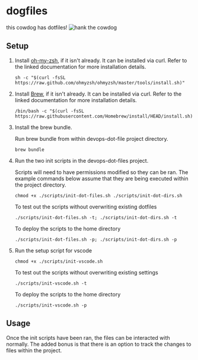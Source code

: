# dogfiles
this cowdog has dotfiles!
![hank the cowdog](http://2.bp.blogspot.com/-qsXKNYQ4xZc/TpfFkRYfcqI/AAAAAAAALbY/h8tydti83oA/s1600/hankthecowdog.gif)

## Setup

1. Install [oh-my-zsh](https://ohmyz.sh/#install), if it isn't already.  It can be installed via curl.  Refer to the linked documentation for more installation details.

    ```shell
    sh -c "$(curl -fsSL https://raw.github.com/ohmyzsh/ohmyzsh/master/tools/install.sh)"
    ```
2. Install [Brew](https://docs.brew.sh/Installation), if it isn't already. It can be installed via curl.  Refer to the linked documentation for more installation details.

    ```shell
    /bin/bash -c "$(curl -fsSL https://raw.githubusercontent.com/Homebrew/install/HEAD/install.sh)"
    ```

4. Install the brew bundle.
    
    Run brew bundle from within devops-dot-file project directory.
    ```shell
    brew bundle
    ```
    
5. Run the two init scripts in the devops-dot-files project.

    Scripts will need to have permissions modified so they can be ran.  The example commands below assume that they are being executed within the project directory.

    ```shell
    chmod +x ./scripts/init-dot-files.sh ./scripts/init-dot-dirs.sh
    ```
    To test out the scripts without overwriting existing dotfiles
    ```shell
    ./scripts/init-dot-files.sh -t; ./scripts/init-dot-dirs.sh -t
    ```
    To deploy the scripts to the home directory
    ```shell
    ./scripts/init-dot-files.sh -p; ./scripts/init-dot-dirs.sh -p
    ```
    
6. Run the setup script for vscode

    ```shell
    chmod +x ./scripts/init-vscode.sh
    ```
    To test out the scripts without overwriting existing settings
    ```shell
    ./scripts/init-vscode.sh -t
    ```
    To deploy the scripts to the home directory
    ```shell
    ./scripts/init-vscode.sh -p
    ```
    
## Usage
Once the init scripts have been ran, the files can be interacted with normally.  The added bonus is that there is an option to track the changes to files within the project. 

